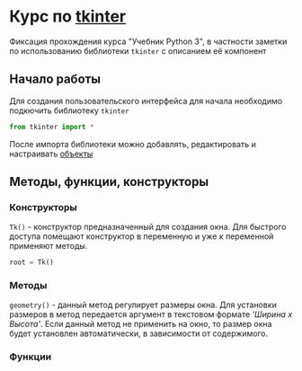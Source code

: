 # Курс по [tkinter](https://learn4kid-python.firebaseapp.com/tkinter_1/install_python_pycharm/#редакторы-кода)

Фиксация прохождения курса "Учебник Python 3", в частности заметки по использованию библиотеки `tkinter` с описанием её компонент

## Начало работы

Для создания пользовательского интерфейса для начала необходимо подкючить библиотеку `tkinter`

```Python
from tkinter import *
```

После импорта библиотеки можно добавлять, редактировать и настраивать [объекты](#методы-функции-конструкторы)

## Методы, функции, конструкторы

### Конструкторы

`Tk()` - конструктор предназначенный для создания окна. Для быстрого доступа помещают конструктор в переменную и уже к переменной применяют методы.

```Python
root = Tk()
```

### Методы

`geometry()` - данный метод регулирует размеры окна. Для установки размеров в метод передается аргумент в текстовом формате *'Ширина х Высота'*. Если данный метод не применить на окно, то размер окна будет установлен автоматически, в зависимости от содержимого.

### Функции
